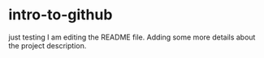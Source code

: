 # intro-to-github
just testing
I am editing the README file. Adding some more details about the project description.
